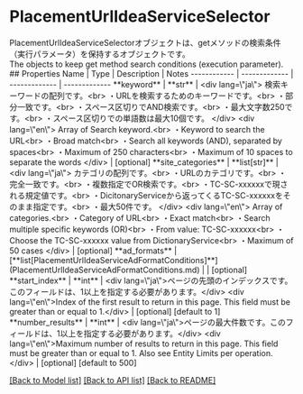 # PlacementUrlIdeaServiceSelector

<div lang=\"ja\">PlacementUrlIdeaServiceSelectorオブジェクトは、getメソッドの検索条件（実行パラメータ）を保持するオブジェクトです。</div> <div lang=\"en\">The objects to keep get method search conditions (execution parameter).</div> 
## Properties
Name | Type | Description | Notes
------------ | ------------- | ------------- | -------------
**keyword** | **str** | &lt;div lang&#x3D;\&quot;ja\&quot;&gt; 検索キーワードの配列です。&lt;br&gt; ・URLを検索するためのキーワードです。&lt;br&gt; ・部分一致です。&lt;br&gt; ・スペース区切りでAND検索です。&lt;br&gt; ・最大文字数250です。&lt;br&gt; ・スペース区切りでの単語数は最大10個です。 &lt;/div&gt; &lt;div lang&#x3D;\&quot;en\&quot;&gt; Array of Search keyword.&lt;br&gt; ・Keyword to search the URL&lt;br&gt; ・Broad match&lt;br&gt; ・Search all keywords (AND), separated by spaces&lt;br&gt; ・Maximum of 250 characters&lt;br&gt; ・Maximum of 10 spaces to separate the words &lt;/div&gt;  | [optional] 
**site_categories** | **list[str]** | &lt;div lang&#x3D;\&quot;ja\&quot;&gt; カテゴリの配列です。&lt;br&gt; ・URLのカテゴリです。&lt;br&gt; ・完全一致です。&lt;br&gt; ・複数指定でOR検索です。&lt;br&gt; ・TC-SC-xxxxxxで現される規定値です。&lt;br&gt; ・DicitonaryServiceから返ってくるTC-SC-xxxxxxをそのまま指定です。&lt;br&gt; ・最大50件です。 &lt;/div&gt; &lt;div lang&#x3D;\&quot;en\&quot;&gt; Array of categories.&lt;br&gt; ・Category of URL&lt;br&gt; ・Exact match&lt;br&gt; ・Search multiple specific keywords (OR)&lt;br&gt; ・From value: TC-SC-xxxxxx&lt;br&gt; ・Choose the TC-SC-xxxxxx value from DictionaryService&lt;br&gt; ・Maximum of 50 cases &lt;/div&gt;  | [optional] 
**ad_formats** | [**list[PlacementUrlIdeaServiceAdFormatConditions]**](PlacementUrlIdeaServiceAdFormatConditions.md) |  | [optional] 
**start_index** | **int** | &lt;div lang&#x3D;\&quot;ja\&quot;&gt;ページの先頭のインデックスです。このフィールドは、1以上を指定する必要があります。&lt;/div&gt; &lt;div lang&#x3D;\&quot;en\&quot;&gt;Index of the first result to return in this page. This field must be greater than or equal to 1.&lt;/div&gt;  | [optional] [default to 1]
**number_results** | **int** | &lt;div lang&#x3D;\&quot;ja\&quot;&gt;ページの最大件数です。このフィールドは、1以上を指定する必要があります。&lt;/div&gt; &lt;div lang&#x3D;\&quot;en\&quot;&gt;Maximum number of results to return in this page. This field must be greater than or equal to 1. Also see Entity Limits per operation.&lt;/div&gt;  | [optional] [default to 500]

[[Back to Model list]](../README.md#documentation-for-models) [[Back to API list]](../README.md#documentation-for-api-endpoints) [[Back to README]](../README.md)


